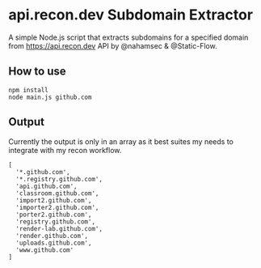 # api.recon.dev Subdomain Extractor

A simple Node.js script that extracts subdomains for a specified domain from https://api.recon.dev API by @nahamsec & @Static-Flow.

## How to use

```
npm install
node main.js github.com
```

## Output

Currently the output is only in an array as it best suites my needs to integrate with my recon workflow.

```
[
  '*.github.com',
  '*.registry.github.com',
  'api.github.com',
  'classroom.github.com',
  'import2.github.com',
  'importer2.github.com',
  'porter2.github.com',
  'registry.github.com',
  'render-lab.github.com',
  'render.github.com',
  'uploads.github.com',
  'www.github.com'
]
```
